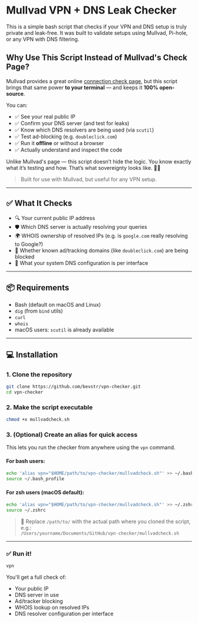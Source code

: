 # Mullvad VPN + DNS Leak Checker

This is a simple bash script that checks if your VPN and DNS setup is truly private and leak-free. It was built to validate setups using Mullvad, Pi-hole, or any VPN with DNS filtering.

## Why Use This Script Instead of Mullvad's Check Page?

Mullvad provides a great online [connection check page](https://mullvad.net/check), but this script brings that same power **to your terminal** — and keeps it **100% open-source**.

You can:

- ✅ See your real public IP
- ✅ Confirm your DNS server (and test for leaks)
- ✅ Know which DNS resolvers are being used (via `scutil`)
- ✅ Test ad-blocking (e.g. `doubleclick.com`)
- ✅ Run it **offline** or without a browser
- ✅ Actually understand and inspect the code

Unlike Mullvad's page — this script doesn’t hide the logic. You know exactly what it’s testing and how. That’s what sovereignty looks like. 🧠🔥

> Built for use with Mullvad, but useful for any VPN setup.

---

## ✅ What It Checks

- 🔍 Your current public IP address
- 🛡️ Which DNS server is actually resolving your queries
- 🌍 WHOIS ownership of resolved IPs (e.g. is `google.com` really resolving to Google?)
- 🚫 Whether known ad/tracking domains (like `doubleclick.com`) are being blocked
- 🧠 What your system DNS configuration is per interface

---

## 📦 Requirements

- Bash (default on macOS and Linux)
- `dig` (from `bind` utils)
- `curl`
- `whois`
- macOS users: `scutil` is already available

---

## 💻 Installation

### 1. Clone the repository

```bash
git clone https://github.com/bevstr/vpn-checker.git
cd vpn-checker
```

### 2. Make the script executable

```bash
chmod +x mullvadcheck.sh
```

### 3. (Optional) Create an alias for quick access

This lets you run the checker from anywhere using the `vpn` command.

#### For bash users:

```bash
echo 'alias vpn="$HOME/path/to/vpn-checker/mullvadcheck.sh"' >> ~/.bash_profile
source ~/.bash_profile
```

#### For zsh users (macOS default):

```bash
echo 'alias vpn="$HOME/path/to/vpn-checker/mullvadcheck.sh"' >> ~/.zshrc
source ~/.zshrc
```

> 🔁 Replace `/path/to/` with the actual path where you cloned the script, e.g.:  
> `/Users/yourname/Documents/GitHub/vpn-checker/mullvadcheck.sh`

---

### ✅ Run it!

```bash
vpn
```

You'll get a full check of:
- Your public IP
- DNS server in use
- Ad/tracker blocking
- WHOIS lookup on resolved IPs
- DNS resolver configuration per interface
